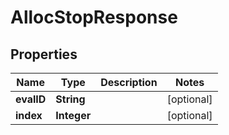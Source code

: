 

# AllocStopResponse


## Properties

| Name | Type | Description | Notes |
|------------ | ------------- | ------------- | -------------|
|**evalID** | **String** |  |  [optional] |
|**index** | **Integer** |  |  [optional] |



